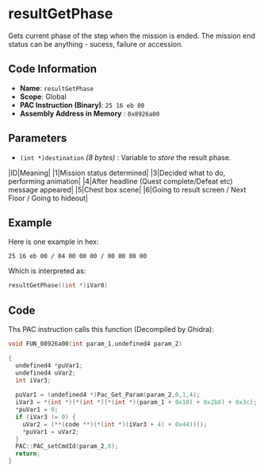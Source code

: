 # resultGetPhase

Gets current phase of the step when the mission is ended. The mission end status can be anything - sucess, failure or accession.

## Code Information

- **Name**: `resultGetPhase`
- **Scope**: Global
- **PAC Instruction (Binary)**: `25 16 eb 00`
- **Assembly Address in Memory** : `0x8926a00`

## Parameters

- `(int *)destination` *(8 bytes)* : Variable to *store* the result phase.

|ID|Meaning|
|1|Mission status determined|
|3|Decided what to do, performing animation|
|4|After headline (Quest complete/Defeat etc) message appeared|
|5|Chest box scene|
|6|Going to result screen / Next Floor / Going to hideout|

## Example

Here is one example in hex:

```25 16 eb 00 / 04 00 00 00 / 00 00 00 00```

Which is interpreted as:

```c
resultGetPhase((int *)iVar0)
```

## Code

Ths PAC instruction calls this function (Decompiled by Ghidra):

```c
void FUN_08926a00(int param_1,undefined4 param_2)

{
  undefined4 *puVar1;
  undefined4 uVar2;
  int iVar3;
  
  puVar1 = (undefined4 *)Pac_Get_Param(param_2,0,1,4);
  iVar3 = *(int *)(*(int *)(*(int *)(param_1 + 0x10) + 0x2b8) + 0x3c);
  *puVar1 = 0;
  if (iVar3 != 0) {
    uVar2 = (**(code **)(*(int *)(iVar3 + 4) + 0x44))();
    *puVar1 = uVar2;
  }
  PAC::PAC_setCmdId(param_2,0);
  return;
}
```

